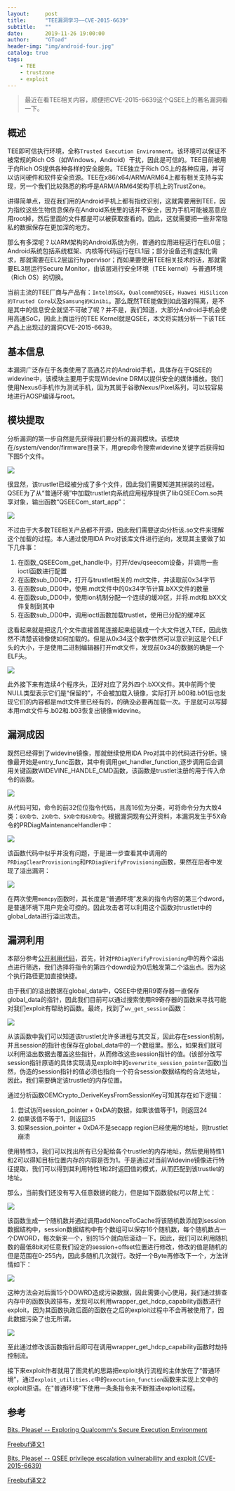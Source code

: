 ```yaml
---
layout:     post
title:      "TEE漏洞学习——CVE-2015-6639"
subtitle:   ""
date:       2019-11-26 19:00:00
author:     "GToad"
header-img: "img/android-four.jpg"
catalog: true
tags:
    - TEE
    - trustzone
    - exploit
---
```


> 最近在看TEE相关内容，顺便把CVE-2015-6639这个QSEE上的著名漏洞看一下。

## 概述

TEE即可信执行环境，全称`Trusted Execution Environment`。该环境可以保证不被常规的Rich OS（如Windows，Android）干扰，因此是可信的。TEE目前被用于向Rich OS提供各种各样的安全服务。TEE独立于Rich OS上的各种应用，并可以访问硬件和软件安全资源。TEE在x86/x64/ARM/ARM64上都有相关支持与实现，另一个我们比较熟悉的称呼是ARM/ARM64架构手机上的TrustZone。

讲得简单点，现在我们用的Android手机上都有指纹识别，这就需要用到TEE，因为指纹这些生物信息保存在Android系统里的话并不安全，因为手机可能被恶意应用root掉，然后里面的文件都是可以被获取查看的。因此，这就需要把一些非常隐私的数据保存在更加深的地方。

那么有多深呢？以ARM架构的Android系统为例，普通的应用进程运行在EL0层；Android系统包括系统框架、内核等代码运行在EL1层；部分设备还有虚拟化需求，那就需要在EL2层运行hypervisor；而如果要使用TEE相关技术的话，那就需要EL3层运行Secure Monitor，由该层进行安全环境（TEE kernel）与普通环境（Rich OS）的切换。

当前主流的TEE厂商与产品有：`Intel的SGX`，`Qualcomm的QSEE`，`Huawei HiSilicon的Trusted Core`以及`Samsung的Kinibi`。那么既然TEE能做到如此强的隔离，是不是其中的信息安全就坚不可破了呢？并不是，我们知道，大部分Android手机会使用高通SoC，因此上面运行的TEE Kernel就是QSEE，本文将实践分析一下该TEE产品上出现过的漏洞CVE-2015-6639。

## 基本信息

本漏洞广泛存在于各类使用了高通芯片的Android手机，具体存在于QSEE的widevine中，该模块主要用于实现Widevine DRM以提供安全的媒体播放。我们使用Nexus6手机作为测试手机，因为其属于谷歌Nexus/Pixel系列，可以较容易地进行AOSP编译与root。

## 模块提取

分析漏洞的第一步自然是先获得我们要分析的漏洞模块。该模块在/system/vendor/firmware目录下，用grep命令搜索widevine关键字后获得如下图5个文件。

![](/img/in-post/post-cve20156639/fivewidevine.png)

很显然，该trustlet已经被分成了多个文件，因此我们需要知道其拼装的过程。QSEE为了从“普通环境”中加载trustlet向系统应用程序提供了libQSEECom.so共享对象，输出函数“QSEECom_start_app”：

![](/img/in-post/post-cve20156639/startapp.png)

不过由于大多数TEE相关产品都不开源，因此我们需要逆向分析该.so文件来理解这个加载的过程。本人通过使用IDA Pro对该库文件进行逆向，发现其主要做了如下几件事：

1. 在函数_QSEECom_get_handle中，打开/dev/qseecom设备，并调用一些ioctl函数进行配置
2. 在函数sub_DD0中，打开与trustlet相关的.mdt文件，并读取前0x34字节
3. 在函数sub_DD0中，使用.mdt文件中的0x34字节计算.bXX文件的数量
4. 在函数sub_DD0中，使用ion机制分配一个连续的缓冲区，并将.mdt和.bXX文件复制到其中
5. 在函数sub_DD0中，调用ioctl函数加载trustlet，使用已分配的缓冲区

这看起来就是把这几个文件直接首尾连接起来组装成一个大文件送入TEE，因此依然不清楚该镜像使如何加载的。但是从0x34这个数字依然可以意识到这是个ELF头的大小，于是使用二进制编辑器打开mdt文件，发现前0x34的数据的确是一个ELF头。

![](/img/in-post/post-cve20156639/mdt.png)

此外接下来有连续4个程序头，正好对应了另外四个.bXX文件。其中前两个使NULL类型表示它们是“保留的”，不会被加载入镜像，实际打开.b00和.b01后也发现它们的内容都是mdt文件里已经有的，的确没必要再加载一次。于是就可以写脚本用mdt文件与.b02和.b03恢复出镜像widevine。

## 漏洞成因

既然已经得到了widevine镜像，那就继续使用IDA Pro对其中的代码进行分析。镜像最开始是entry_func函数，其中有调用get_handler_function,逐步调用后会调用关键函数WIDEVINE_HANDLE_CMD函数，该函数是trustlet注册的用于传入命令的函数。

![](/img/in-post/post-cve20156639/handlecmd.png)

从代码可知，命令的前32位位指令代码，且高16位为分类，可将命令分为大致4类：`0X命令、2X命令、5X命令和6X命令`。根据漏洞现有公开资料，本漏洞发生于5X命令的PRDiagMaintenanceHandler中：

![](/img/in-post/post-cve20156639/PRDiagMaintenanceHandler.png)

该函数代码中似乎并没有问题，于是进一步查看其中调用的`PRDiagClearProvisioning`和`PRDiagVerifyProvisioning`函数，果然在后者中发现了溢出漏洞：

![](/img/in-post/post-cve20156639/vuln.png)

在两次使用`memcpy`函数时，其长度是“普通环境”发来的指令内容的第三个dword，是普通环境下用户完全可控的。因此攻击者可以利用这个函数对trustlet中的global_data进行溢出攻击。

## 漏洞利用

本部分参考[公开利用代码](https://github.com/laginimaineb/cve-2015-6639)，首先，针对`PRDiagVerifyProvisioning`中的两个溢出点进行筛选，我们选择将指令的第四个dowrd设为0后触发第二个溢出点。因为这个执行路径更加直接快捷。

由于我们的溢出数据在global_data中，QSEE中使用R9寄存器一直保存global_data的指针，因此我们目前可以通过搜索使用R9寄存器的函数来寻找可能对我们exploit有帮助的函数。最终，找到了`wv_get_session`函数：

![](/img/in-post/post-cve20156639/wvgetsession.png)

从该函数中我们可以知道该trustlet允许多进程与其交互，因此存在session机制，并且session的指针也保存在global_data中的一个数组里。那么，如果我们就可以利用溢出数据去覆盖这些指针，从而修改这些session指针的值。(该部分改写session指针原语的具体实现请见exploit中的`overwrite_session_pointer`函数)当然，伪造的session指针的值必须也指向一个符合session数据结构的合法地址，因此，我们需要确定该trustlet的内存位置。

通过分析函数OEMCrypto_DeriveKeysFromSessionKey可知其存在如下逻辑：
1. 尝试访问session_pointer + 0xDA的数据，如果该值等于1，则返回24
2. 如果该值不等于1，则返回35
3. 如果session_pointer + 0xDA不是secapp region已经使用的地址，则trustlet崩溃

使用特性3，我们可以找出所有已分配给各个trustlet的内存地址，然后使用特性1和2可以得知目标位置内存的内容是否为1。于是通过对当前Widevine镜像进行特征提取，我们可以得到其利用特性1和2时返回值的模式，从而匹配到该trustlet的地址。

那么，当前我们还没有写入任意数据的能力，但是如下函数貌似可以帮上忙：

![](/img/in-post/post-cve20156639/getnonce.png)

该函数生成一个随机数并通过调用addNonceToCache将该随机数添加到session数据结构中，session数据结构中有个数组可以保存16个随机数，每个随机数占一个DWORD，每次新来一个，别的15个就向后滚动一下。因此，我们可以利用随机数的最低8bit对任意我们设定的session+offset位置进行修改，修改的值是随机的但是范围在0-255内，因此多随机几次就行。改好一个Byte再修改下一个，方法详情如下：

![](/img/in-post/post-cve20156639/arw.png)


这种方法会对后面15个DOWRD造成污染数据，因此需要小心使用，我们通过排查内存中的函数执政排布，发现可以利用wrapper_get_hdcp_capability函数进行exploit，因为其函数执政后面的函数在之后的exploit过程中不会再被使用了，因此数据污染了也无所谓。

![](/img/in-post/post-cve20156639/hdcp.png)

至此通过修改该函数指针后即可在调用wrapper_get_hdcp_capability函数时劫持控制流。

接下来exploit作者就用了图灵机的思路把exploit执行流程的主体放在了“普通环境”，通过`exploit_utilities.c`中的`execution_function`函数来实现上文中的exploit原语。在"普通环境"下使用一条条指令来不断推进exploit过程。


## 参考

[Bits, Please! -- Exploring Qualcomm's Secure Execution Environment](http://bits-please.blogspot.com/2016/04/exploring-qualcomms-secure-execution.html)

[Freebuf译文1](https://www.freebuf.com/articles/system/103152.html)

[Bits, Please! -- QSEE privilege escalation vulnerability and exploit (CVE-2015-6639)](http://bits-please.blogspot.com/2016/05/qsee-privilege-escalation-vulnerability.html)

[Freebuf译文2](https://www.freebuf.com/vuls/103893.html)